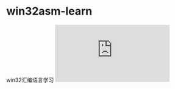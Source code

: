 # win32asm-learn
win32汇编语言学习
![配置环境](https://github.com/Tim-xiaofan/win32asm-learn/blob/master/vs%E7%BC%96%E5%86%99%E6%B1%87%E7%BC%96%E7%A8%8B%E5%BA%8F%E6%AD%A5%E9%AA%A4.pdf)

